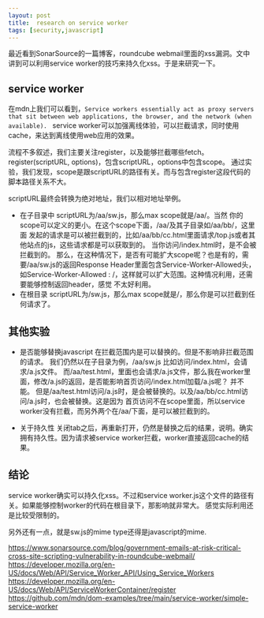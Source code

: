 ```yaml
---
layout: post
title:  research on service worker
tags: [security,javascript]
---
```


最近看到SonarSource的一篇博客，roundcube webmail里面的xss漏洞。文中讲到可以利用service  worker的技巧来持久化xss。于是来研究一下。

## service worker
在mdn上我们可以看到，`Service workers essentially act as proxy servers that sit between web applications, the browser, and the network (when available). `
service worker可以加强离线体验，可以拦截请求，同时使用cache，来达到离线使用web应用的效果。

流程不多叙述，我们主要关注register，以及能够拦截哪些fetch。  
register(scriptURL, options)，包含scriptURL，options中包含scope。
通过实验，我们发现，scope是跟scriptURL的路径有关。而与包含register这段代码的脚本路径关系不大。

scriptURL最终会转换为绝对地址，我们以相对地址举例。
* 在子目录中
scriptURL为/aa/sw.js，那么max  scope就是/aa/。当然 你的scope可以定义的更小。在这个scope下面，/aa/及其子目录如/aa/bb/，这里面 发起的请求是可以被拦截到的，比如/aa/bb/cc.html里面请求/top.js或者其他站点的js，这些请求都是可以获取到的。
当你访问/index.html时，是不会被拦截到的。
那么，在这种情况下，是否有可能扩大scope呢？也是有的，需要/aa/sw.js的返回Response Header里面包含Service-Worker-Allowed头，如Service-Worker-Allowed : /，这样就可以扩大范围。这种情况利用，还需要能够控制返回header，感觉 不太好利用。
* 在根目录
scriptURL为/sw.js，那么max scope就是/，那么你是可以拦截到任何请求了。

## 其他实验
* 是否能够替换javascript
在拦截范围内是可以替换的。但是不影响非拦截范围的请求。
我们仍然以在子目录为例，/aa/sw.js
比如访问/index.html，会请求/a.js文件。
而/aa/test.html，里面也会请求/a.js文件，那么我在worker里面，修改/a.js的返回，是否能影响首页访问/index.html加载/a.js呢？
并不能。 但是/aa/test.html访问/a.js时，是会被替换的。以及/aa/bb/cc.html访问/a.js时，也会被替换。这是因为 首页访问不在scope里面，所以service worker没有拦截，而另外两个在/aa/下面，是可以被拦截到的。

* 关于持久性
关闭tab之后，再重新打开，仍然是替换之后的结果，说明。确实拥有持久性。因为请求被service worker拦截，worker直接返回cache的结果。

## 结论
service worker确实可以持久化xss。不过和service worker.js这个文件的路径有关。如果能够控制worker的代码在根目录下，那影响就非常大。
感觉实际利用还是比较受限制的。

另外还有一点，就是sw.js的mime type还得是javascript的mime.

https://www.sonarsource.com/blog/government-emails-at-risk-critical-cross-site-scripting-vulnerability-in-roundcube-webmail/
https://developer.mozilla.org/en-US/docs/Web/API/Service_Worker_API/Using_Service_Workers
https://developer.mozilla.org/en-US/docs/Web/API/ServiceWorkerContainer/register
https://github.com/mdn/dom-examples/tree/main/service-worker/simple-service-worker
